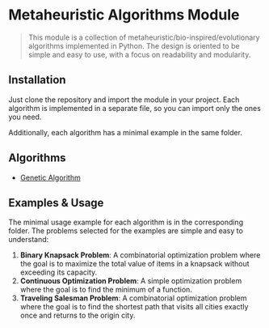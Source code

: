 # Metaheuristic Algorithms Module

> This module is a collection of metaheuristic/bio-inspired/evolutionary algorithms implemented in Python. The design is oriented to be simple and easy to use, with a focus on readability and modularity.

## Installation

Just clone the repository and import the module in your project. Each algorithm is implemented in a separate file, so you can import only the ones you need.

Additionally, each algorithm has a minimal example in the same folder.

## Algorithms

- [Genetic Algorithm](GeneticAlgorithm/)


## Examples & Usage

The minimal usage example for each algorithm is in the corresponding folder. The problems selected for the examples are simple and easy to understand:
1. **Binary Knapsack Problem**: A combinatorial optimization problem where the goal is to maximize the total value of items in a knapsack without exceeding its capacity.
2. **Continuous Optimization Problem**: A simple optimization problem where the goal is to find the minimum of a function.
3. **Traveling Salesman Problem**: A combinatorial optimization problem where the goal is to find the shortest path that visits all cities exactly once and returns to the origin city.
